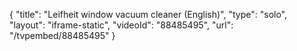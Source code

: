 {
    "title": "Leifheit window vacuum cleaner (English)",
    "type": "solo",
    "layout": "iframe-static",
    "videoId": "88485495",
    "url": "\/tvpembed\/88485495"
}